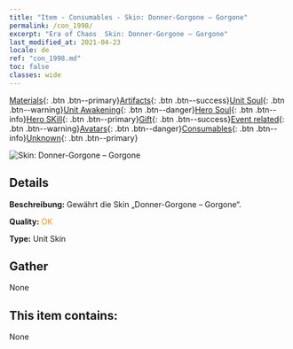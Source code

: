 ```yaml
---
title: "Item - Consumables - Skin: Donner-Gorgone – Gorgone"
permalink: /con_1998/
excerpt: "Era of Chaos  Skin: Donner-Gorgone – Gorgone"
last_modified_at: 2021-04-23
locale: de
ref: "con_1998.md"
toc: false
classes: wide
---
```

 [Materials](/ItemsDE/){: .btn .btn--primary}[Artifacts](/ItemsDE/Artifacts/){: .btn .btn--success}[Unit Soul](/ItemsDE/UnitSoul/){: .btn .btn--warning}[Unit Awakening](/ItemsDE/UnitAwakening/){: .btn .btn--danger}[Hero Soul](/ItemsDE/HeroSoul/){: .btn .btn--info}[Hero SKill](/ItemsDE/HeroSkill/){: .btn .btn--primary}[Gift](/ItemsDE/Gift/){: .btn .btn--success}[Event related](/ItemsDE/Events/){: .btn .btn--warning}[Avatars](/ItemsDE/Avatars/){: .btn .btn--danger}[Consumables](/ItemsDE/Consumables/){: .btn .btn--info}[Unknown](/ItemsDE/Unknown/){: .btn .btn--primary}

 ![Skin: Donner-Gorgone – Gorgone](/images/u/ti_manniupifu.jpg)

## Details
 **Beschreibung:** Gewährt die Skin „Donner-Gorgone – Gorgone“.

 **Quality:** <span style="color: #FF8C00">OK</span>

 **Type:** Unit Skin

## Gather

  None

## This item contains:

  None

